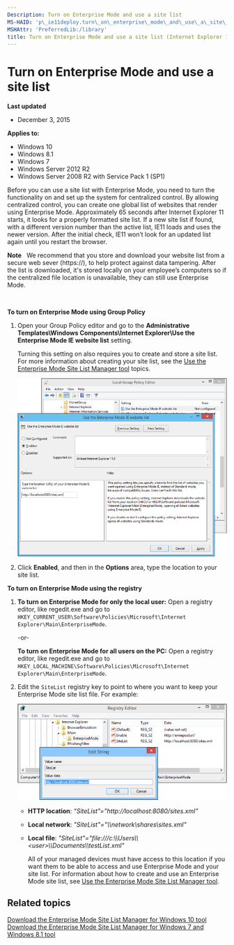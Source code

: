 ```yaml
---
Description: Turn on Enterprise Mode and use a site list
MS-HAID: 'p\_ie11deploy.turn\_on\_enterprise\_mode\_and\_use\_a\_site\_list'
MSHAttr: 'PreferredLib:/library'
title: Turn on Enterprise Mode and use a site list (Internet Explorer 11 for IT Pros)
---
```


# Turn on Enterprise Mode and use a site list


**Last updated**

-   December 3, 2015

**Applies to:**

-   Windows 10
-   Windows 8.1
-   Windows 7
-   Windows Server 2012 R2
-   Windows Server 2008 R2 with Service Pack 1 (SP1)

Before you can use a site list with Enterprise Mode, you need to turn the functionality on and set up the system for centralized control. By allowing centralized control, you can create one global list of websites that render using Enterprise Mode. Approximately 65 seconds after Internet Explorer 11 starts, it looks for a properly formatted site list. If a new site list if found, with a different version number than the active list, IE11 loads and uses the newer version. After the initial check, IE11 won’t look for an updated list again until you restart the browser.

**Note**  
We recommend that you store and download your website list from a secure web sever (https://), to help protect against data tampering. After the list is downloaded, it's stored locally on your employee’s computers so if the centralized file location is unavailable, they can still use Enterprise Mode.

 

**To turn on Enterprise Mode using Group Policy**

1.  Open your Group Policy editor and go to the **Administrative Templates\\Windows Components\\Internet Explorer\\Use the Enterprise Mode IE website list** setting.

    Turning this setting on also requires you to create and store a site list. For more information about creating your site list, see the [Use the Enterprise Mode Site List Manager tool](use-the-enterprise-mode-site-list-manager-tool.md) topics.

    ![local group policy editor for using a site list](images/ie-emie-grouppolicysitelist.png)

2.  Click **Enabled**, and then in the **Options** area, type the location to your site list.

**To turn on Enterprise Mode using the registry**

1.  **To turn on Enterprise Mode for only the local user:** Open a registry editor, like regedit.exe and go to `HKEY_CURRENT_USER\Software\Policies\Microsoft\Internet Explorer\Main\EnterpriseMode`.

    -or-

    **To turn on Enterprise Mode for all users on the PC:** Open a registry editor, like regedit.exe and go to `HKEY_LOCAL_MACHINE\Software\Policies\Microsoft\Internet Explorer\Main\EnterpriseMode`.

2.  Edit the `SiteList` registry key to point to where you want to keep your Enterprise Mode site list file. For example:

    ![enterprise mode with site list in the registry](images/ie-emie-registrysitelist.png)

    -   **HTTP location**: *“SiteList”=”http://localhost:8080/sites.xml”*

    -   **Local network**: *"SiteList"="\\\\network\\shares\\sites.xml"*

    -   **Local file**: *"SiteList"="file:///c:\\\\Users\\\\&lt;user&gt;\\\\Documents\\\\testList.xml"*

        All of your managed devices must have access to this location if you want them to be able to access and use Enterprise Mode and your site list. For information about how to create and use an Enterprise Mode site list, see [Use the Enterprise Mode Site List Manager tool](use-the-enterprise-mode-site-list-manager-tool.md).

## Related topics


[Download the Enterprise Mode Site List Manager for Windows 10 tool](http://go.microsoft.com/fwlink/p/?LinkId=716853)
[Download the Enterprise Mode Site List Manager for Windows 7 and Windows 8.1 tool](http://go.microsoft.com/fwlink/p/?LinkID=394378)
 

 



